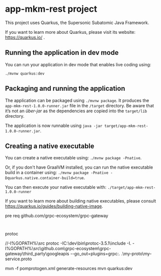 # app-mkm-rest project

This project uses Quarkus, the Supersonic Subatomic Java Framework.

If you want to learn more about Quarkus, please visit its website: https://quarkus.io/ .

## Running the application in dev mode

You can run your application in dev mode that enables live coding using:
```
./mvnw quarkus:dev
```

## Packaging and running the application

The application can be packaged using `./mvnw package`.
It produces the `app-mkm-rest-1.0.0-runner.jar` file in the `/target` directory.
Be aware that it’s not an _über-jar_ as the dependencies are copied into the `target/lib` directory.

The application is now runnable using `java -jar target/app-mkm-rest-1.0.0-runner.jar`.

## Creating a native executable

You can create a native executable using: `./mvnw package -Pnative`.

Or, if you don't have GraalVM installed, you can run the native executable build in a container using: `./mvnw package -Pnative -Dquarkus.native.container-build=true`.

You can then execute your native executable with: `./target/app-mkm-rest-1.0.0-runner`

If you want to learn more about building native executables, please consult https://quarkus.io/guides/building-native-image.


pre req
github.com/grpc-ecosystem/grpc-gateway

```shell script


```
protoc

//-I%GOPATH%\src
protoc -IC:\dev\bin\protoc-3.5.1\include -I.  -I%GOPATH%\src\github.com\grpc-ecosystem\grpc-gateway\third_party\googleapis --go_out=plugins=grpc:. .\my-proto\my-service.proto




mvn -f pomprotogen.xml generate-resources
mvn quarkus:dev